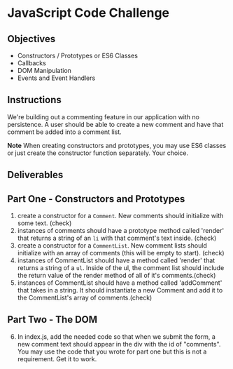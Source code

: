 # JavaScript Code Challenge

## Objectives

+ Constructors / Prototypes or ES6 Classes
+ Callbacks
+ DOM Manipulation
+ Events and Event Handlers

## Instructions

We're building out a commenting feature in our application with no persistence. A user should be able to create a new comment and have that comment be added into a comment list.

**Note** When creating constructors and prototypes, you may use ES6 classes or just create the constructor function separately. Your choice.

## Deliverables

## Part One - Constructors and Prototypes

1. create a constructor for a `Comment`. New comments should initialize with some text. (check)
2. instances of comments should have a prototype method called 'render' that returns a string of an `li` with that comment's text inside. (check)
3. create a constructor for a `CommentList`. New comment lists should initialize with an array of comments (this will be empty to start). (check)
4. instances of CommentList should have a method called 'render' that returns a string of a `ul`. Inside of the ul, the comment list should include the return value of the render method of all of it's comments.(check)
5. instances of CommentList should have a method called 'addComment' that takes in a string. It should instantiate a new Comment and add it to the CommentList's array of comments.(check)

## Part Two - The DOM

6. In index.js, add the needed code so that when we submit the form, a new comment text should appear in the div with the id of "comments". You may use the code that you wrote for part one but this is not a requirement. Get it to work.
